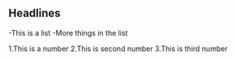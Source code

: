 ## Headlines
-This is a list
-More things in the list

1.This is a number
2.This is second number
3.This is third number

